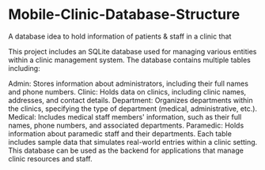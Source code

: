 # Mobile-Clinic-Database-Structure
A database idea to hold information of patients &amp; staff in a clinic that 

This project includes an SQLite database used for managing various entities within a clinic management system. The database contains multiple tables including:

Admin: Stores information about administrators, including their full names and phone numbers.
Clinic: Holds data on clinics, including clinic names, addresses, and contact details.
Department: Organizes departments within the clinics, specifying the type of department (medical, administrative, etc.).
Medical: Includes medical staff members' information, such as their full names, phone numbers, and associated departments.
Paramedic: Holds information about paramedic staff and their departments.
Each table includes sample data that simulates real-world entries within a clinic setting. This database can be used as the backend for applications that manage clinic resources and staff.

